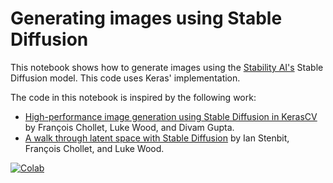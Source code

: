 # Generating images using Stable Diffusion

This notebook shows how to generate images using the [Stability AI's](https://stability.ai/) Stable Diffusion model. This code uses Keras' implementation.

The code in this notebook is inspired by the following work:

* [High-performance image generation using Stable Diffusion in KerasCV](https://keras.io/guides/keras_cv/generate_images_with_stable_diffusion/) by François Chollet, Luke Wood, and Divam Gupta.
* [A walk through latent space with Stable Diffusion](https://keras.io/examples/generative/random_walks_with_stable_diffusion/) by Ian Stenbit, François Chollet, and Luke Wood.

[![Colab](https://colab.research.google.com/assets/colab-badge.svg)](https://colab.research.google.com/drive/1D4-QZv6OH_-IcddiZynWc4KXatfHzM9r?usp=sharing)
